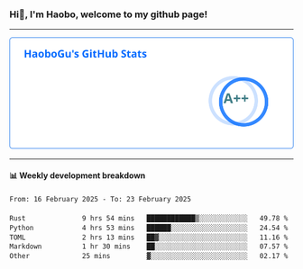 <!--<h2 align="center"> Hi👋, I'm Haobo, welcome to my github page! </h2>-->
### Hi👋, I'm Haobo, welcome to my github page!
-------

<img href="https://github.com/HaoboGu" src="assets/stats.svg" alt="github stats" /> 

-------

#### 📊 **Weekly development breakdown**
<!--START_SECTION:waka-->

```txt
From: 16 February 2025 - To: 23 February 2025

Rust              9 hrs 54 mins   ████████████▒░░░░░░░░░░░░   49.78 %
Python            4 hrs 53 mins   ██████░░░░░░░░░░░░░░░░░░░   24.54 %
TOML              2 hrs 13 mins   ██▓░░░░░░░░░░░░░░░░░░░░░░   11.16 %
Markdown          1 hr 30 mins    ██░░░░░░░░░░░░░░░░░░░░░░░   07.57 %
Other             25 mins         ▓░░░░░░░░░░░░░░░░░░░░░░░░   02.17 %
```

<!--END_SECTION:waka-->
<!--
backup url: https://github-readme-status-dusky-ten.vercel.app/api?username=HaoboGu&count_private=true&show_icons=true&theme=transparent&border_color=2f80ed
-->
<!--
**HaoboGu/HaoboGu** is a ✨ _special_ ✨ repository because its `README.md` (this file) appears on your GitHub profile.

Here are some ideas to get you started:

- 🔭 I’m currently working on AI-assisted programming tools
- 🌱 I’m currently learning ...
- 👯 I’m looking to collaborate on ...
- 🤔 I’m looking for help with ...
- 💬 Ask me about ...
- 📫 How to reach me: ...
- 😄 Pronouns: ...
- ⚡ Fun fact: ...
-->
